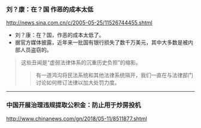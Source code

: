 ### 刘？康：在？国 作恶的成本太低
http://news.sina.com.cn/c/2005-05-25/11526744455.shtml
- 刘？康：在？国，作恶的成本太低了。
- 据官方媒体披露，近年来一批国有银行损失了数千万美元，其中大多数是被内部人员盗窃的。
>这些丑闻是“虚弱法律体系的沉重历史负担”的缩影。
>>有一道鸿沟将民法系统和其他法律系统隔开，我们一直在与法律部门讨论如何修订法律以加大处罚力度。
---
### 中国开展治理违规提取公积金：防止用于炒房投机
http://www.chinanews.com/gn/2018/05-11/8511877.shtml